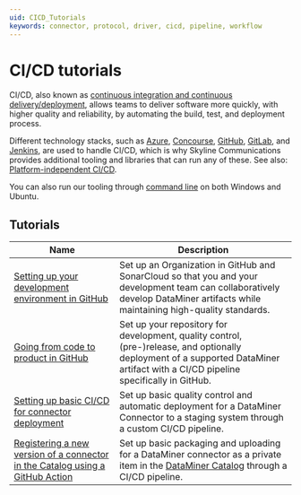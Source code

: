 ```yaml
---
uid: CICD_Tutorials
keywords: connector, protocol, driver, cicd, pipeline, workflow
---
```


# CI/CD tutorials

CI/CD, also known as [continuous integration and continuous delivery/deployment](xref:CICD), allows teams to deliver software more quickly, with higher quality and reliability, by automating the build, test, and deployment process.

Different technology stacks, such as [Azure](xref:CICD_Azure_DevOps_Examples), [Concourse](xref:CICD_Concourse_Examples), [GitHub](xref:CICD_GitHub_Examples), [GitLab](xref:CICD_GitLab_Examples), and [Jenkins](xref:CICD_Jenkins_Examples), are used to handle CI/CD, which is why Skyline Communications provides additional tooling and libraries that can run any of these. See also: [Platform-independent CI/CD](xref:Platform_independent_CICD).

You can also run our tooling through [command line](xref:CICD_Command_Line_Examples) on both Windows and Ubuntu.

## Tutorials

| Name | Description |
|------|-------------|
| [Setting up your development environment in GitHub](xref:CICD_Tutorial_GitHub_Setting_Up_Organization) | Set up an Organization in GitHub and SonarCloud so that you and your development team can collaboratively develop DataMiner artifacts while maintaining high-quality standards. |
| [Going from code to product in GitHub](xref:CICD_Tutorial_GitHub_Code_To_Product) | Set up your repository for development, quality control, (pre-)release, and optionally deployment of a supported DataMiner artifact with a CI/CD pipeline specifically in GitHub. |
| [Setting up basic CI/CD for connector deployment](xref:CICD_Tutorial_Connector) | Set up basic quality control and automatic deployment for a DataMiner Connector to a staging system through a custom CI/CD pipeline. |
| [Registering a new version of a connector in the Catalog using a GitHub Action](xref:Tutorial_Register_Catalog_Version_GitHub_Actions) | Set up basic packaging and uploading for a DataMiner connector as a private item in the [DataMiner Catalog](https://catalog.dataminer.services/) through a CI/CD pipeline. |
